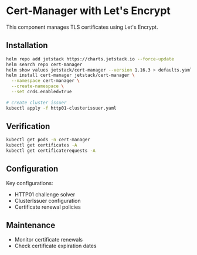 # Cert-Manager with Let's Encrypt

This component manages TLS certificates using Let's Encrypt.

## Installation

```bash
helm repo add jetstack https://charts.jetstack.io --force-update
helm search repo cert-manager
helm show values jetstack/cert-manager --version 1.16.3 > defaults.yaml
helm install cert-manager jetstack/cert-manager \
  --namespace cert-manager \
  --create-namespace \
  --set crds.enabled=true
  
# create cluster issuer
kubectl apply -f http01-clusterissuer.yaml
```

## Verification

```bash
kubectl get pods -n cert-manager
kubectl get certificates -A
kubectl get certificaterequests -A
```

## Configuration

Key configurations:
- HTTP01 challenge solver
- ClusterIssuer configuration
- Certificate renewal policies

## Maintenance
- Monitor certificate renewals
- Check certificate expiration dates